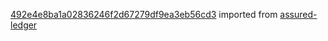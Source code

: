[492e4e8ba1a02836246f2d67279df9ea3eb56cd3](https://github.com/insolar/assured-ledger/commit/492e4e8ba1a02836246f2d67279df9ea3eb56cd3) imported from [assured-ledger](https://github.com/insolar/assured-ledger)
